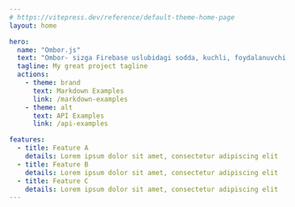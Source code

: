 ```yaml
---
# https://vitepress.dev/reference/default-theme-home-page
layout: home

hero:
  name: "Ombor.js"
  text: "Ombor- sizga Firebase uslubidagi sodda, kuchli, foydalanuvchi brauzerida saqlanadigan, IndexedDB ma'lumotlar bazasida ishlashni osonlashtiradigan offlayn ma'lumotlar bazasini taqdim etadi."
  tagline: My great project tagline
  actions:
    - theme: brand
      text: Markdown Examples
      link: /markdown-examples
    - theme: alt
      text: API Examples
      link: /api-examples

features:
  - title: Feature A
    details: Lorem ipsum dolor sit amet, consectetur adipiscing elit
  - title: Feature B
    details: Lorem ipsum dolor sit amet, consectetur adipiscing elit
  - title: Feature C
    details: Lorem ipsum dolor sit amet, consectetur adipiscing elit
---
```


